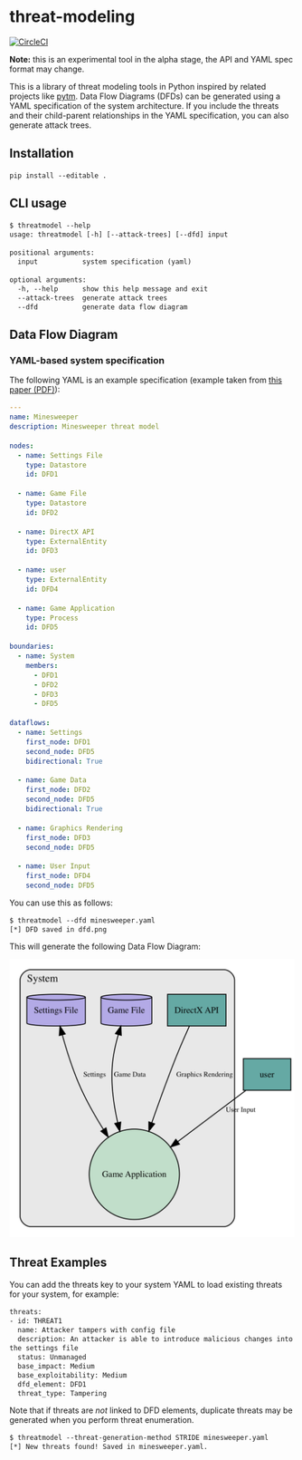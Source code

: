 # threat-modeling
[![CircleCI](https://circleci.com/gh/redshiftzero/threat-modeling.svg?style=svg)](https://circleci.com/gh/redshiftzero/threat-modeling)

**Note:** this is an experimental tool in the alpha stage, the API and YAML spec format may change.

This is a library of threat modeling tools in Python inspired by related projects like [pytm](https://github.com/izar/pytm). Data Flow Diagrams (DFDs) can be generated using a YAML specification of the system architecture. If you include the threats and their child-parent relationships in the YAML specification, you can also generate attack trees.

## Installation

```
pip install --editable .
```

## CLI usage

```
$ threatmodel --help
usage: threatmodel [-h] [--attack-trees] [--dfd] input

positional arguments:
  input           system specification (yaml)

optional arguments:
  -h, --help      show this help message and exit
  --attack-trees  generate attack trees
  --dfd           generate data flow diagram
```

## Data Flow Diagram

### YAML-based system specification

The following YAML is an example specification (example taken from [this paper (PDF)](https://www.cs.cmu.edu/~mabianto/papers/07_ase.pdf)):

```yaml
---
name: Minesweeper
description: Minesweeper threat model

nodes:
  - name: Settings File
    type: Datastore
    id: DFD1

  - name: Game File
    type: Datastore
    id: DFD2

  - name: DirectX API
    type: ExternalEntity
    id: DFD3

  - name: user
    type: ExternalEntity
    id: DFD4

  - name: Game Application
    type: Process
    id: DFD5

boundaries:
  - name: System
    members:
      - DFD1
      - DFD2
      - DFD3
      - DFD5

dataflows:
  - name: Settings
    first_node: DFD1
    second_node: DFD5
    bidirectional: True

  - name: Game Data
    first_node: DFD2
    second_node: DFD5
    bidirectional: True

  - name: Graphics Rendering
    first_node: DFD3
    second_node: DFD5

  - name: User Input
    first_node: DFD4
    second_node: DFD5
```

You can use this as follows:

```
$ threatmodel --dfd minesweeper.yaml
[*] DFD saved in dfd.png
```

This will generate the following Data Flow Diagram:

![alt text](docs/images/minesweeper.png)

## Threat Examples

You can add the threats key to your system YAML to load existing threats for your system, for example:

```
threats:
- id: THREAT1
  name: Attacker tampers with config file
  description: An attacker is able to introduce malicious changes into the settings file
  status: Unmanaged
  base_impact: Medium
  base_exploitability: Medium
  dfd_element: DFD1
  threat_type: Tampering
```

Note that if threats are *not* linked to DFD elements, duplicate threats may be generated when you perform threat enumeration.

```
$ threatmodel --threat-generation-method STRIDE minesweeper.yaml
[*] New threats found! Saved in minesweeper.yaml.
```
